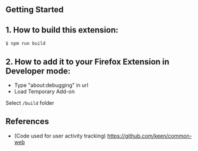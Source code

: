 ## Getting Started

## 1. How to build this extension:

```
$ npm run build
```

## 2. How to add it to your Firefox Extension in Developer mode:

- Type "about:debugging" in url
- Load Temporary Add-on

Select `/build` folder

## References

- (Code used for user activity tracking) https://github.com/keen/common-web
